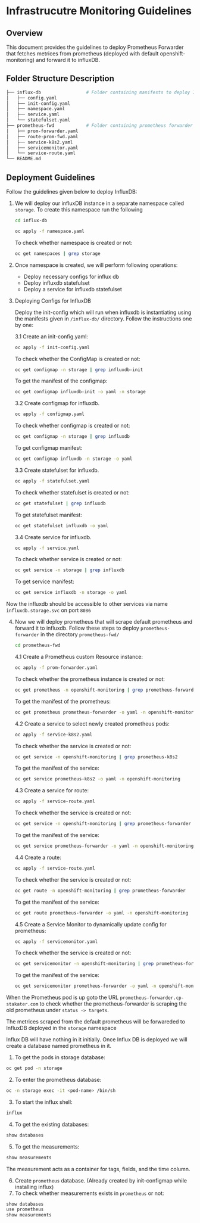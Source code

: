 # Infrastrucutre Monitoring Guidelines

## Overview
This document provides the guidelines to deploy Prometheus Forwarder that fetches metrices from prometheus (deployed with default openshift-monitoring) and forward it to influxDB.


## Folder Structure Description

```bash
├── influx-db                 # Folder containing manifests to deploy InfluxDB  
│   ├── config.yaml
│   ├── init-config.yaml
│   ├── namespace.yaml
│   ├── service.yaml
│   └── statefulset.yaml
├── prometheus-fwd            # Folder containing prometheus forwarder to scrape default prometheus 
│   ├── prom-forwarder.yaml
│   ├── route-prom-fwd.yaml
│   ├── service-k8s2.yaml
│   ├── servicemonitor.yaml
│   └── service-route.yaml
└── README.md
```

## Deployment Guidelines 

Follow the guidelines given below to deploy InfluxDB:

1. We will deploy our influxDB instance in a separate namespace called `storage`. To create this namespace run the following
    ```bash
    cd influx-db
    ```

    ```bash
    oc apply -f namespace.yaml
    ```

    To check whether namespace is created or not:
    ```bash
    oc get namespaces | grep storage
    ```

2. Once namespace is created, we will perform following operations:

    - Deploy necessary configs for influx db
    - Deploy influxdb statefulset
    - Deploy a service for influxdb statefulset

3. Deploying Configs for InfluxDB

    Deploy the init-config which will run when influxdb is instantiating using the manifests given in `/influx-db/` directory. Follow the instructions one by one:

    3.1 Create an init-config.yaml:
    
    ```bash
    oc apply -f init-config.yaml
    ```
    To check whether the ConfigMap is created or not:

    ```bash
    oc get configmap -n storage | grep influxdb-init
    ```
    
    To get the manifest of the configmap:
    ```bash
    oc get configmap influxdb-init -o yaml -n storage
    ```

    3.2 Create configmap for influxdb.

    ```bash
    oc apply -f configmap.yaml
    ```

    To check whether configmap is created or not:
    
    ```bash
    oc get configmap -n storage | grep influxdb
    ```

    To get configmap manifest:

    ```bash
    oc get configmap influxdb -n storage -o yaml 
    ```

    3.3 Create statefulset for influxdb.

    ```bash
    oc apply -f statefulset.yaml
    ```

    To check whether statefulset is created or not:
    
    ```bash
    oc get statefulset | grep influxdb
    ```

    To get statefulset manifest:

    ```bash
    oc get statefulset influxdb -o yaml
    ```

    3.4 Create service for influxdb.

    ```bash
    oc apply -f service.yaml
    ```

    To check whether service is created or not:
    
    ```bash
    oc get service -n storage | grep influxdb
    ```

    To get service manifest:

    ```bash
    oc get service influxdb -n storage -o yaml
    ```
Now the influxdb should be accessible to other services via name `influxdb.storage.svc` on port `8086`


4. Now we will deploy prometheus that will scrape default prometheus and forward it to influxdb. Follow these steps to deploy `prometheus-forwarder` in the directory `prometheus-fwd/`

    ```bash
    cd prometheus-fwd
    ```

   4.1 Create a Prometheus custom Resource instance:
    
    ```bash
    oc apply -f prom-forwarder.yaml
    ```
    To check whether the prometheus instance is created or not:

    ```bash
    oc get prometheus -n openshift-monitoring | grep prometheus-forwarder
    ```
    
    To get the manifest of the prometheus:
    ```bash
    oc get prometheus prometheus-forwarder -o yaml -n openshift-monitoring
    ```

   4.2 Create a service to select newly created prometheus pods:
    
    ```bash
    oc apply -f service-k8s2.yaml
    ```
    To check whether the service is created or not:

    ```bash
    oc get service -n openshift-monitoring | grep prometheus-k8s2
    ```
    
    To get the manifest of the service:
    ```bash
    oc get service prometheus-k8s2 -o yaml -n openshift-monitoring
    ```

   4.3 Create a service for route:
    
    ```bash
    oc apply -f service-route.yaml
    ```
    To check whether the service is created or not:

    ```bash
    oc get service -n openshift-monitoring | grep prometheus-forwarder
    ```
    
    To get the manifest of the service:
    ```bash
    oc get service prometheus-forwarder -o yaml -n openshift-monitoring
    ```

   4.4 Create a route:
    
    ```bash
    oc apply -f service-route.yaml
    ```
    To check whether the service is created or not:

    ```bash
    oc get route -n openshift-monitoring | grep prometheus-forwarder
    ```
    
    To get the manifest of the service:
    ```bash
    oc get route prometheus-forwarder -o yaml -n openshift-monitoring
    ```

    4.5 Create a Service Monitor to dynamically update config for prometheus:
    ```bash
    oc apply -f servicemonitor.yaml
    ```
    To check whether the service is created or not:

    ```bash
    oc get servicemonitor -n openshift-monitoring | grep prometheus-forwarder
    ```
    
    To get the manifest of the service:
    ```bash
    oc get servicemonitor prometheus-forwarder -o yaml -n openshift-monitoring
    ```
When the Prometheus pod is up goto the URL `prometheus-forwarder.cp-stakater.com` to check whether the prometheus-forwarder is scraping the old prometheus under `status -> targets`.

The metrices scraped from the default prometheus will be forwareded to InfluxDB deployed in the `storage` namespace

Influx DB will have nothing in it initially. Once Influx DB is deployed we will create a database named prometheus in it.
1.  To get the pods in storage database:
```bash
oc get pod -n storage
```
2. To enter the prometheus database:
```bash
oc -n storage exec -it <pod-name> /bin/sh
```
3. To start the influx shell:
```bash
influx
```
4. To get the existing databases:
```bash
show databases
```
5. To get the measurements:
```bash
show measurements
```
The measurement acts as a container for tags, fields, and the time column.

6. Create `prometheus` database. (Already created by init-configmap while installing influx)
7. To check whether measurements exists in `prometheus` or not:
```bash
show databases
use prometheus
show measurements
```